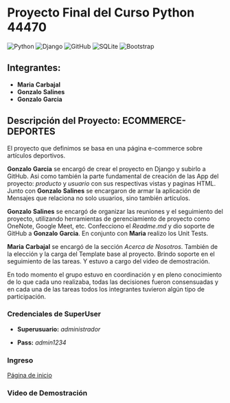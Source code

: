 # Proyecto Final del Curso Python 44470  

![Python](https://img.shields.io/badge/python-3670A0?style=for-the-badge&logo=python&logoColor=ffdd54)  ![Django](https://img.shields.io/badge/django-%23092E20.svg?style=for-the-badge&logo=django&logoColor=white)  ![GitHub](https://img.shields.io/badge/github-%23121011.svg?style=for-the-badge&logo=github&logoColor=white)  ![SQLite](https://img.shields.io/badge/sqlite-%2307405e.svg?style=for-the-badge&logo=sqlite&logoColor=white)   ![Bootstrap](https://img.shields.io/badge/bootstrap-%23563D7C.svg?style=for-the-badge&logo=bootstrap&logoColor=white)

## Integrantes: 

+ **Maria** **Carbajal** 
+ **Gonzalo** **Salines** 
+ **Gonzalo** **Garcia** 

## Descripción del Proyecto: ECOMMERCE-DEPORTES    

El proyecto que definimos se basa en una página e-commerce sobre artículos deportivos. 

**Gonzalo** **Garcia** se encargó de crear el proyecto en Django y subirlo a GitHub. Asi como también la parte fundamental de creación de las App del proyecto: *producto* y *usuario* con sus respectivas vistas y paginas HTML.
  Junto con **Gonzalo** **Salines** se encargaron de armar la aplicación de Mensajes que relaciona no solo usuarios, sino también artículos.  
  
**Gonzalo** **Salines** se encargó de organizar las reuniones y el seguimiento del proyecto, utilizando herramientas de gerenciamiento de proyecto como OneNote, Google Meet, etc.
Confecciono el *Readme.md* y dio soporte de GitHub a **Gonzalo** **Garcia**. En conjunto con **Maria** realizo los Unit Tests.  

**Maria** **Carbajal**  se encargó de la sección *Acerca de Nosotros*. También de la elección y la carga del Template base al proyecto. Brindo soporte en el seguimiento de las tareas. Y estuvo a cargo del video de demostración.

En todo momento el grupo estuvo en coordinación y en pleno conocimiento de lo que cada uno realizaba, todas las decisiones fueron consensuadas y en cada una de las tareas todos los integrantes tuvieron algún tipo de participación.  


### Credenciales de SuperUser
+ **Superusuario:** *administrador*

+ **Pass:** *admin1234*

### Ingreso  

[Página de inicio](http://127.0.0.1:8000/productos/inicio/)  

### Video de Demostración



